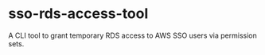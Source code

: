 # sso-rds-access-tool
A CLI tool to grant temporary RDS access to AWS SSO users via permission sets.
